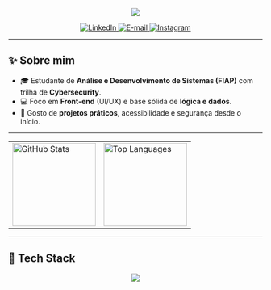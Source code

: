 <!--
README de Perfil — @Evelyn-boot
-->

<!-- Cabeçalho com efeito de digitação (rosa) -->
<p align="center">
  <a href="https://git.io/typing-svg">
    <img src="https://readme-typing-svg.demolab.com?font=Fira+Code&weight=500&duration=2800&pause=600&center=true&vCenter=true&width=900&color=%23FF69B4&lines=Oi%2C+eu+sou+a+%C3%89velyn+Rodrigues+%F0%9F%91%8B;Analista+de+Sistemas+%7C+Front-end+%7C+Cybersecurity;FIAP+%E2%80%A2+projetos+pr%C3%A1ticos+e+foco+em+qualidade;Bem-vinda(o)+ao+meu+GitHub!"/>
  </a>
</p>

<!-- Badges de contato -->
<p align="center">
  <a href="https://www.linkedin.com/in/%C3%A9velyn-rodrigues-735bb5373/?trk=opento_sprofile_details">
    <img src="https://img.shields.io/badge/LinkedIn-0A66C2?logo=LinkedIn&logoColor=white" alt="LinkedIn"/>
  </a>
  <a href="mailto:rodrigueseconsultoria@gmail.com">
    <img src="https://img.shields.io/badge/Gmail-D14836?logo=gmail&logoColor=white" alt="E-mail"/>
  </a>
  <a href="https://www.instagram.com/evelynpessoal?igsh=MTM3Zmh0dTV1bWkzbA%3D%3D&utm_source=qr">
    <img src="https://img.shields.io/badge/Instagram-E4405F?logo=instagram&logoColor=white" alt="Instagram"/>
  </a>
</p>

---

## ✨ Sobre mim
- 🎓 Estudante de **Análise e Desenvolvimento de Sistemas (FIAP)** com trilha de **Cybersecurity**.  
- 💻 Foco em **Front-end** (UI/UX) e base sólida de **lógica e dados**.  
- 🚀 Gosto de **projetos práticos**, acessibilidade e segurança desde o início.

---

<table align="center">
  <tr>
    <td>
      <img height="165" src="https://github-readme-stats.vercel.app/api?username=Evelyn-boot&show_icons=true&count_private=true&hide=prs,issues&theme=dracula" alt="GitHub Stats"/>
    </td>
    <td>
      <img height="165" src="https://github-readme-stats.vercel.app/api/top-langs/?username=Evelyn-boot&layout=compact&langs_count=8&theme=dracula" alt="Top Languages"/>
    </td>
  </tr>
</table>

---


## 🧰 Tech Stack
<p align="center">
  <a href="https://skillicons.dev">
    <img src="https://skillicons.dev/icons?i=java,python,js,ts,html,css,react,nodejs,bootstrap,figma,git,linux,vscode,mysql,postgres,sqlite" />
  </a>
</p>
